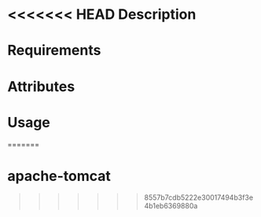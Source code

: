 <<<<<<< HEAD
Description
===========

Requirements
============

Attributes
==========

Usage
=====

=======
# apache-tomcat
>>>>>>> 8557b7cdb5222e30017494b3f3e4b1eb6369880a
